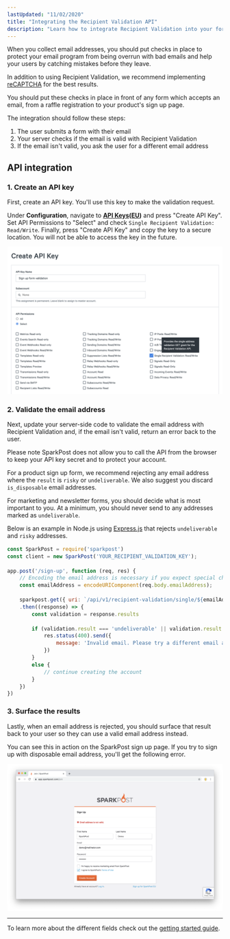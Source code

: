 ```yaml
---
lastUpdated: "11/02/2020"
title: "Integrating the Recipient Validation API"
description: "Learn how to integrate Recipient Validation into your forms so you can reject bad emails before you add them to your lists."
---
```


When you collect email addresses, you should put checks in place to protect your email program from being overrun with bad emails and help your users by catching mistakes before they leave.


In addition to using Recipient Validation, we recommend implementing [reCAPTCHA](https://www.google.com/recaptcha/intro/v3.html#) for the best results.

You should put these checks in place in front of any form which accepts an email, from a raffle registration to your product's sign up page.

The integration should follow these steps:
1. The user submits a form with their email
2. Your server checks if the email is valid with Recipient Validation
3. If the email isn't valid, you ask the user for a different email address

## API integration

### 1. Create an API key

First, create an API key. You'll use this key to make the validation request.

Under **Configuration**, navigate to **[API Keys](https://app.sparkpost.com/account/api-keys)([EU](https://app.eu.sparkpost.com/account/api-keys))** and press "Create API Key". Set API Permissions to "Select" and check `Single Recipient Validation: Read/Write`. Finally, press "Create API Key" and copy the key to a secure location. You will not be able to access the key in the future.

![Create a Recipient Validation API key](./media/integration-guide/create-a-key.png)

### 2. Validate the email address

Next, update your server-side code to validate the email address with Recipient Validation and, if the email isn't valid, return an error back to the user.

Please note SparkPost does not allow you to call the API from the browser to keep your API key secret and to protect your account.

For a product sign up form, we recommend rejecting any email address where the `result` is `risky` or `undeliverable`. We also suggest you discard `is_disposable` email addresses.

For marketing and newsletter forms, you should decide what is most important to you. At a minimum, you should never send to any addresses marked as `undeliverable`.


Below is an example in Node.js using [Express.js](https://expressjs.com) that rejects `undeliverable` and `risky` addresses.   

```js
const SparkPost = require('sparkpost')
const client = new SparkPost('YOUR_RECIPIENT_VALIDATION_KEY');

app.post('/sign-up', function (req, res) {
	// Encoding the email address is necessary if you expect special characters
	const emailAddress = encodeURIComponent(req.body.emailAddress);

	sparkpost.get({ uri: `/api/v1/recipient-validation/single/${emailAddress}` })
	.then((response) => {
		const validation = response.results

		if (validation.result === 'undeliverable' || validation.result === 'risky') {
			res.status(400).send({
				message: 'Invalid email. Please try a different email address.'
			})
		}
		else {
			// continue creating the account
		}
	})
})
```

### 3. Surface the results

Lastly, when an email address is rejected, you should surface that result back to your user so they can use a valid email address instead.

You can see this in action on the SparkPost sign up page. If you try to sign up with disposable email address, you'll get the following error.

![SparkPost sign up rejection example](./media/integration-guide/sparkpost-rejection.png)

---

To learn more about the different fields check out the [getting started guide](./getting-started-recipient-validation/).